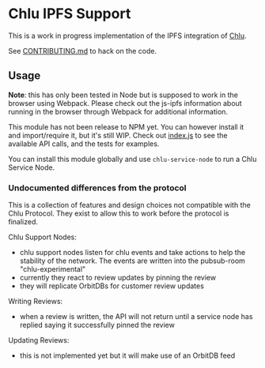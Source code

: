 # Chlu IPFS Support

This is a work in progress implementation of the IPFS integration of [Chlu](https://chlu.io).

See [CONTRIBUTING.md](https://github.com/ChluNetwork/chlu-ipfs-support/blob/master/CONTRIBUTING.md) to hack on the code.

## Usage

__Note__: this has only been tested in Node but is supposed to work in the browser using Webpack. Please check out the js-ipfs information about running in the browser through Webpack for additional information.

This module has not been release to NPM yet. You can however install it and import/require it, but it's still WIP. Check out [index.js](https://github.com/ChluNetwork/chlu-ipfs-support/blob/master/src/index.js) to see the available API calls, and the tests for examples.

You can install this module globally and use `chlu-service-node` to run a Chlu Service Node.

### Undocumented differences from the protocol

This is a collection of features and design choices not compatible with the Chlu Protocol. They exist to allow this to work before the protocol is finalized.

Chlu Support Nodes:

- chlu support nodes listen for chlu events and take actions to help the stability of the network. The events are written into the pubsub-room "chlu-experimental"
- currently they react to review updates by pinning the review
- they will replicate OrbitDBs for customer review updates

Writing Reviews:

- when a review is written, the API will not return until a service node has replied saying it successfully pinned the review

Updating Reviews:

- this is not implemented yet but it will make use of an OrbitDB feed